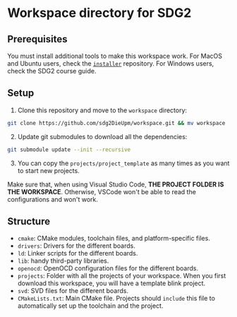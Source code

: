 # Workspace directory for SDG2

## Prerequisites

You must install additional tools to make this workspace work.
For MacOS and Ubuntu users, check the [`installer`](https://github.com/sdg2DieUpm/installer/tree/main) repository.
For Windows users, check the SDG2 course guide.

## Setup

1. Clone this repository and move to the `workspace` directory:
```bash
git clone https://github.com/sdg2DieUpm/workspace.git && mv workspace
```
2. Update git submodules to download all the dependencies:
```bash
git submodule update --init --recursive
```
3. You can copy the `projects/project_template` as many times as you want to start new projects.

Make sure that, when using Visual Studio Code, **THE PROJECT FOLDER IS THE WORKSPACE**.
Otherwise, VSCode won't be able to read the configurations and won't work.

## Structure

- `cmake`: CMake modules, toolchain files, and platform-specific files.
- `drivers`: Drivers for the different boards.
- `ld`: Linker scripts for the different boards.
- `lib`: handy third-party libraries.
- `openocd`: OpenOCD configuration files for the different boards.
- `projects`: Folder with all the projects of your workspace. When you first download this workspace, you will have a template blink project.
- `svd`: SVD files for the different boards.
- `CMakeLists.txt`: Main CMake file. Projects should `include` this file to automatically set up the toolchain and the project.
